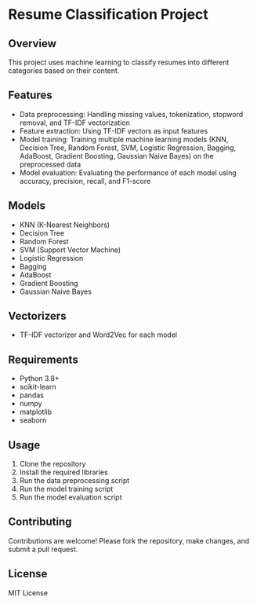 # Resume Classification Project

## Overview

This project uses machine learning to classify resumes into different categories based on their content.

## Features

* Data preprocessing: Handling missing values, tokenization, stopword removal, and TF-IDF vectorization
* Feature extraction: Using TF-IDF vectors as input features
* Model training: Training multiple machine learning models (KNN, Decision Tree, Random Forest, SVM, Logistic Regression, Bagging, AdaBoost, Gradient Boosting, Gaussian Naive Bayes) on the preprocessed data
* Model evaluation: Evaluating the performance of each model using accuracy, precision, recall, and F1-score

## Models

* KNN (K-Nearest Neighbors)
* Decision Tree
* Random Forest
* SVM (Support Vector Machine)
* Logistic Regression
* Bagging
* AdaBoost
* Gradient Boosting
* Gaussian Naive Bayes

## Vectorizers

* TF-IDF vectorizer and Word2Vec for each model

## Requirements

* Python 3.8+
* scikit-learn
* pandas
* numpy
* matplotlib
* seaborn

## Usage

1. Clone the repository
2. Install the required libraries
3. Run the data preprocessing script
4. Run the model training script
5. Run the model evaluation script

## Contributing

Contributions are welcome! Please fork the repository, make changes, and submit a pull request.

## License

MIT License
